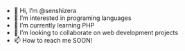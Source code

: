 - 👋 Hi, I’m @senshizera
- 👀 I’m interested in programing languages
- 🌱 I’m currently learning PHP
- 💞️ I’m looking to collaborate on web development projects
- 📫 How to reach me SOON!

<!---
senshizera/senshizera is a ✨ special ✨ repository because its `README.md` (this file) appears on your GitHub profile.
You can click the Preview link to take a look at your changes.
--->
